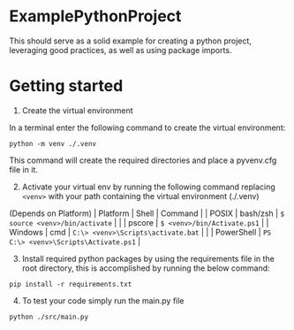 # ExamplePythonProject
This should serve as a solid example for creating a python project, leveraging good practices, as well as using package imports.


# Getting started

1. Create the virtual environment

In a terminal enter the following command to create the virtual environment:

`python -m venv ./.venv`

This command will create the required directories and place a pyvenv.cfg file in it.

2. Activate your virtual env by running the following command replacing `<venv>` with your path containing the virtual environment (./.venv)

(Depends on Platform)
| Platform | Shell      | Command                               |
| POSIX    | bash/zsh   | `$ source <venv>/bin/activate`        |
|          | pscore     | `$ <venv>/bin/Activate.ps1`           | 
| Windows  | cmd        | `C:\> <venv>\Scripts\activate.bat`    |
|          | PowerShell | `PS C:\> <venv>\Scripts\Activate.ps1` |

3. Install required python packages by using the requirements file in the root directory, this is accomplished by running the below command:

`pip install -r requirements.txt`

4. To test your code simply run the main.py file

`python ./src/main.py`